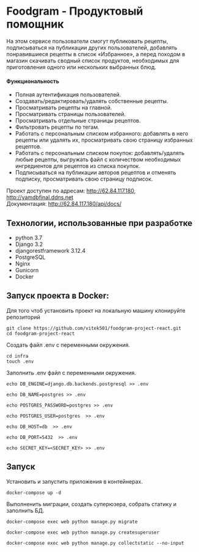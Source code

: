 # Foodgram - Продуктовый помощник

На этом сервисе пользователи смогут публиковать рецепты, подписываться 
на публикации других пользователей, добавлять понравившиеся рецепты в список
«Избранное», а перед походом в магазин скачивать сводный список 
продуктов, необходимых для приготовления одного или нескольких выбранных блюд.

#### Функциональность
- Полная аутентификация пользователей.
- Создавать/редактировать/удалять собственные рецепты.
- Просматривать рецепты на главной.
- Просматривать страницы пользователей.
- Просматривать отдельные страницы рецептов.
- Фильтровать рецепты по тегам.
- Работать с персональным списком избранного: добавлять в него рецепты или удалять их, просматривать свою страницу избранных рецептов.
- Работать с персональным списком покупок: добавлять/удалять любые рецепты, выгружать файл с количеством необходимых ингредиентов для рецептов из списка покупок.
- Подписываться на публикации авторов рецептов и отменять подписку, просматривать свою страницу подписок.

Проект доступен по адресам: http://62.84.117.180, http://yamdbfinal.ddns.net<br>
Документация: http://62.84.117.180/api/docs/

## Технологии, использованные при разработке
- python 3.7  
- Django 3.2
- djangorestframework 3.12.4  
- PostgreSQL
- Nginx
- Gunicorn
- Docker

## Запуск проекта в Docker:
Для того чтоб установить проект на локальную машину клонируйте репозиторий  
```
git clone https://github.com/vitek501/foodgram-project-react.git
cd foodgram-project-react 
```

Создать файл .env с переменными окружения.
```
cd infra
touch .env
```

Заполнить .env файл с переменными окружения.

```
echo DB_ENGINE=django.db.backends.postgresql >> .env

echo DB_NAME=postgres >> .env

echo POSTGRES_PASSWORD=postgres >> .env

echo POSTGRES_USER=postgres  >> .env

echo DB_HOST=db  >> .env

echo DB_PORT=5432  >> .env

echo SECRET_KEY=<SECRET_KEY> >> .env
```

## Запуск
Установить и запустить приложения в контейнерах.
```
docker-compose up -d
```
Выполненить миграции, создать суперюзера, собрать статику и заполнить БД.
```
docker-compose exec web python manage.py migrate

docker-compose exec web python manage.py createsuperuser

docker-compose exec web python manage.py collectstatic --no-input 